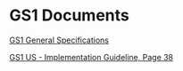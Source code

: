 # GS1 Documents

[GS1 General Specifications](https://www.gs1.org/standards/barcodes-epcrfid-id-keys/gs1-general-specifications)

[GS1 US - Implementation Guideline, Page 38]([https://link](https://www.gs1us.org/DesktopModules/Bring2mind/DMX/Download.aspx?Command=Core_Download&EntryId=390&language=en-US&PortalId=0&TabId=13))
